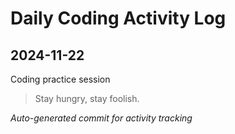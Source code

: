 # Daily Coding Activity Log

## 2024-11-22

Coding practice session

> Stay hungry, stay foolish.

*Auto-generated commit for activity tracking*
